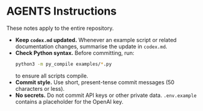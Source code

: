 # AGENTS Instructions

These notes apply to the entire repository.

- **Keep `codex.md` updated.** Whenever an example script or related documentation changes, summarise the update in `codex.md`.
- **Check Python syntax.** Before committing, run:
  ```bash
  python3 -m py_compile examples/*.py
  ```
  to ensure all scripts compile.
- **Commit style.** Use short, present-tense commit messages (50 characters or less).
- **No secrets.** Do not commit API keys or other private data. `.env.example` contains a placeholder for the OpenAI key.
